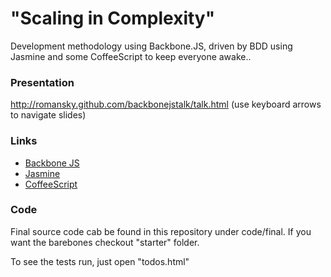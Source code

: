 "Scaling in Complexity"
===

Development methodology using Backbone.JS, driven by BDD using Jasmine and some CoffeeScript to keep everyone awake..

### Presentation

http://romansky.github.com/backbonejstalk/talk.html
(use keyboard arrows to navigate slides)

### Links

* [Backbone JS](http://documentcloud.github.com/backbone/)
* [Jasmine](http://pivotal.github.com/jasmine/)
* [CoffeeScript](http://coffeescript.org/)

### Code

Final source code cab be found in this repository under code/final.
If you want the barebones checkout "starter" folder.

To see the tests run, just open "todos.html"
